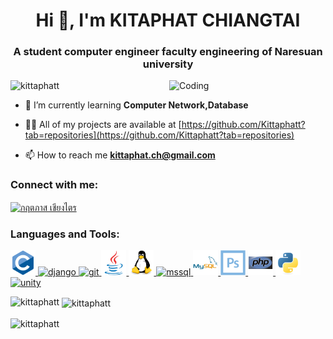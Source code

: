 <h1 align="center">Hi 👋, I'm KITAPHAT CHIANGTAI</h1>
<h3 align="center">A student computer engineer faculty engineering of Naresuan university</h3>

<img align="right" alt="Coding" width="250" src="https://www.img.in.th/images/8934ef9d483f0978e2a01cf5f6d33198.th.jpg">

<p align="left"> <img src="https://komarev.com/ghpvc/?username=kittaphatt&label=Profile%20views&color=0e75b6&style=flat" alt="kittaphatt" /> </p>

- 🌱 I’m currently learning **Computer Network,Database**

- 👨‍💻 All of my projects are available at [https://github.com/Kittaphatt?tab=repositories](https://github.com/Kittaphatt?tab=repositories)

- 📫 How to reach me **kittaphat.ch@gmail.com**

<h3 align="left">Connect with me:</h3>
<p align="left">
<a href="https://fb.com/กฤตภาส เชียงไตร" target="blank"><img align="center" src="https://raw.githubusercontent.com/rahuldkjain/github-profile-readme-generator/master/src/images/icons/Social/facebook.svg" alt="กฤตภาส เชียงไตร" height="30" width="40" /></a>
</p>

<h3 align="left">Languages and Tools:</h3>
<p align="left"> <a href="https://www.cprogramming.com/" target="_blank" rel="noreferrer"> <img src="https://raw.githubusercontent.com/devicons/devicon/master/icons/c/c-original.svg" alt="c" width="40" height="40"/> </a> <a href="https://www.djangoproject.com/" target="_blank" rel="noreferrer"> <img src="https://cdn.worldvectorlogo.com/logos/django.svg" alt="django" width="40" height="40"/> </a> <a href="https://git-scm.com/" target="_blank" rel="noreferrer"> <img src="https://www.vectorlogo.zone/logos/git-scm/git-scm-icon.svg" alt="git" width="40" height="40"/> </a> <a href="https://www.java.com" target="_blank" rel="noreferrer"> <img src="https://raw.githubusercontent.com/devicons/devicon/master/icons/java/java-original.svg" alt="java" width="40" height="40"/> </a> <a href="https://www.linux.org/" target="_blank" rel="noreferrer"> <img src="https://raw.githubusercontent.com/devicons/devicon/master/icons/linux/linux-original.svg" alt="linux" width="40" height="40"/> </a> <a href="https://www.microsoft.com/en-us/sql-server" target="_blank" rel="noreferrer"> <img src="https://www.svgrepo.com/show/303229/microsoft-sql-server-logo.svg" alt="mssql" width="40" height="40"/> </a> <a href="https://www.mysql.com/" target="_blank" rel="noreferrer"> <img src="https://raw.githubusercontent.com/devicons/devicon/master/icons/mysql/mysql-original-wordmark.svg" alt="mysql" width="40" height="40"/> </a> <a href="https://www.photoshop.com/en" target="_blank" rel="noreferrer"> <img src="https://raw.githubusercontent.com/devicons/devicon/master/icons/photoshop/photoshop-line.svg" alt="photoshop" width="40" height="40"/> </a> <a href="https://www.php.net" target="_blank" rel="noreferrer"> <img src="https://raw.githubusercontent.com/devicons/devicon/master/icons/php/php-original.svg" alt="php" width="40" height="40"/> </a> <a href="https://www.python.org" target="_blank" rel="noreferrer"> <img src="https://raw.githubusercontent.com/devicons/devicon/master/icons/python/python-original.svg" alt="python" width="40" height="40"/> </a> <a href="https://unity.com/" target="_blank" rel="noreferrer"> <img src="https://www.vectorlogo.zone/logos/unity3d/unity3d-icon.svg" alt="unity" width="40" height="40"/> </a> </p>

<p><img align="left" src="https://github-readme-stats.vercel.app/api/top-langs?username=kittaphatt&show_icons=true&locale=en&layout=compact" alt="kittaphatt" /></p>

<p>&nbsp;<img align="center" src="https://github-readme-stats.vercel.app/api?username=kittaphatt&show_icons=true&locale=en" alt="kittaphatt" /></p>

<p><img align="center" src="https://github-readme-streak-stats.herokuapp.com/?user=kittaphatt&" alt="kittaphatt" /></p>
